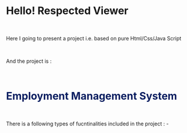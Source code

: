 <h1>Hello! Respected Viewer</h1>
<br>
<p>Here I going to present a project i.e. based on pure Html/Css/Java Script</p>
<br>
<p>And the project is :</p>
<br>
<h1 style="color:rgb(11, 31, 97)">Employment Management System</h1>
<br>

<p>There is a following types of fucntinalities included in the project : -</p>
<br>


